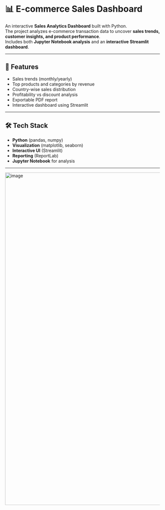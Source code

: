 # 📊 E-commerce Sales Dashboard

An interactive **Sales Analytics Dashboard** built with Python.  
The project analyzes e-commerce transaction data to uncover **sales trends, customer insights, and product performance**.  
Includes both **Jupyter Notebook analysis** and an **interactive Streamlit dashboard**.

---

## 🚀 Features
- Sales trends (monthly/yearly)
- Top products and categories by revenue
- Country-wise sales distribution
- Profitability vs discount analysis
- Exportable PDF report
- Interactive dashboard using Streamlit

---

## 🛠 Tech Stack
- **Python** (pandas, numpy)
- **Visualization** (matplotlib, seaborn)
- **Interactive UI** (Streamlit)
- **Reporting** (ReportLab)
- **Jupyter Notebook** for analysis

---
<img width="1777" height="1082" alt="image" src="https://github.com/user-attachments/assets/0adc686d-063a-4c14-b994-04d68c0295b0" />

